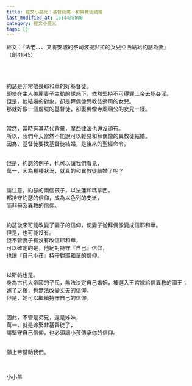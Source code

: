 ```yaml
---
title: 經文小亮光：基督徒萬一和異教徒結婚
last_modified_at: 1614438000
category: 經文小亮光
tags: []
---
```


<p>經文：『法老、、、又將安城的祭司波提非拉的女兒亞西納給約瑟為妻』<br>
（創41:45）</p>

<p>&nbsp;</p>

<p><br>
約瑟是非常敬畏耶和華的好基督徒。<br>
即使在主人美麗妻子主動的誘惑下，依然堅持不可得罪上帝去犯姦淫。<br>
但是，他結婚的對象，卻是拜偶像異教徒祭司的女兒。<br>
那就好像一個虔誠的基督徒，卻娶偶像寺廟廟公的女兒一樣。</p>

<p><br>
當然，當時有其時代背景，摩西律法也還沒頒布。<br>
所以，我們今天當然不能說可以輕易和拜偶像的異教徒結婚。<br>
因為，基督徒要找基督徒結婚，是後來的聖經命令。</p>

<p><br>
但是，約瑟的例子，也可以讓我們看見，<br>
萬一，因為種種狀況，就真的和異教徒結婚了呢？</p>

<p><br>
請注意，約瑟的兩個孩子，以法蓮和瑪拿西，<br>
都持守約瑟的信仰，成為以色列的支派，<br>
而非母系異教的信仰。</p>

<p><br>
約瑟後來可能改變了妻子的信仰，使妻子從拜偶像變成信耶和華。<br>
但是，也可能沒有。<br>
但不管妻子有沒有改信耶和華，<br>
可以確定的是，他絕對持守『自己』信仰，<br>
也讓『自己小孩』持守對耶和華的信仰。</p>

<p><br>
以斯帖也是。<br>
身為古代大帝國的子民，無法決定自己婚姻，被選入王宮嫁給信異教的國王；<br>
嫁了之後，也無法改變丈夫的信仰。<br>
但是，她可以繼續持守自己的信仰。</p>

<p><br>
因此，不管是弟兄，還是姊妹，<br>
萬一，就是嫁娶非基督徒了，<br>
請堅守自己信仰，也必須讓小孩傳承你的信仰。</p>

<p><br>
願上帝幫助我們。</p>

<p>&nbsp;</p>

<p>小小羊</p>

